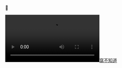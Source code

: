 🍞  

[![窩不知道](https://user-images.githubusercontent.com/31535588/177047579-d8432bbe-dd97-42bc-9a59-9369ebc30b78.mov)](https://user-images.githubusercontent.com/31535588/177047579-d8432bbe-dd97-42bc-9a59-9369ebc30b78.mov)  
